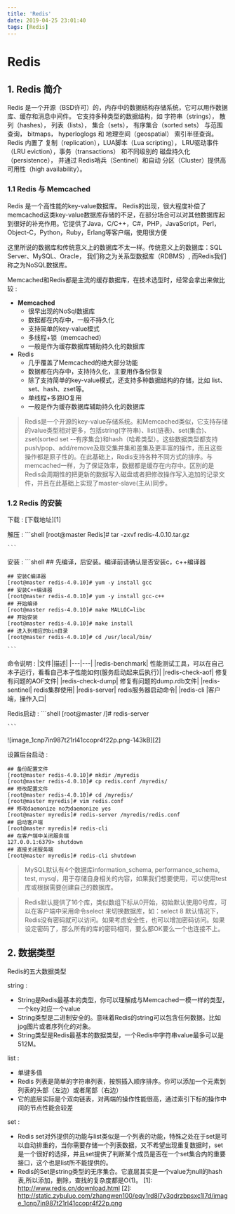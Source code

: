 ```yaml
---
title: 'Redis'
date: 2019-04-25 23:01:40
tags: [Redis]
---
```

# Redis

## 1. Redis 简介

Redis 是一个开源（BSD许可）的，内存中的数据结构存储系统，它可以用作数据库、缓存和消息中间件。 它支持多种类型的数据结构，如 字符串（strings）， 散列（hashes）， 列表（lists）， 集合（sets）， 有序集合（sorted sets） 与范围查询， bitmaps， hyperloglogs 和 地理空间（geospatial） 索引半径查询。 Redis 内置了 复制（replication），LUA脚本（Lua scripting）， LRU驱动事件（LRU eviction），事务（transactions） 和不同级别的 磁盘持久化（persistence）， 并通过 Redis哨兵（Sentinel）和自动 分区（Cluster）提供高可用性（high availability）。


### 1.1 Redis 与 Memcached

Redis 是一个高性能的key-value数据库。 Redis的出现，很大程度补偿了memcached这类key-value数据库存储的不足，在部分场合可以对其他数据库起到很好的补充作用。它提供了Java，C/C++，C#，PHP，JavaScript，Perl，Object-C，Python，Ruby，Erlang等客户端，使用很方便

这里所说的数据库和传统意义上的数据库不太一样。传统意义上的数据库：SQL Server、MySQL、Oracle， 我们称之为关系型数据库（RDBMS）, 而Redis我们称之为NoSQL数据库。

Memcached和Redis都是主流的缓存数据库，在技术选型时，经常会拿出来做比较
: 

 - **Memcached**
     - 很早出现的NoSql数据库
     - 数据都在内存中，一般不持久化
     - 支持简单的key-value模式
     - 多线程+锁（memcached）
     - 一般是作为缓存数据库辅助持久化的数据库
 - Redis	
     - 几乎覆盖了Memcached的绝大部分功能
     - 数据都在内存中，支持持久化，主要用作备份恢复
     - 除了支持简单的key-value模式，还支持多种数据结构的存储，比如 list、set、hash、zset等。
     - 单线程+多路IO复用
     - 一般是作为缓存数据库辅助持久化的数据库
     
 > Redis是一个开源的key-value存储系统。和Memcached类似，它支持存储的value类型相对更多，包括string(字符串)、list(链表)、set(集合)、zset(sorted set --有序集合)和hash（哈希类型）。这些数据类型都支持push/pop、add/remove及取交集并集和差集及更丰富的操作，而且这些操作都是原子性的。在此基础上，Redis支持各种不同方式的排序。与memcached一样，为了保证效率，数据都是缓存在内存中。区别的是Redis会周期性的把更新的数据写入磁盘或者把修改操作写入追加的记录文件，并且在此基础上实现了master-slave(主从)同步。
     

### 1.2 Redis 的安装

下载
: [下载地址][1]

解压
: 
    ```shell
    [root@master Redis]# tar -zxvf redis-4.0.10.tar.gz
    
    ```
    
安装
: 
    ```shell
    ## 先编译，后安装。编译前请确认是否安装c，c++编译器
    
    ## 安装C编译器
    [root@master redis-4.0.10]# yum -y install gcc
    ## 安装C++编译器
    [root@master redis-4.0.10]# yum -y install gcc-c++
    ## 开始编译
    [root@master redis-4.0.10]# make MALLOC=libc
    ## 开始安装
    [root@master redis-4.0.10]# make install
    ## 进入到相应的bin目录
    [root@master redis-4.0.10]# cd /usr/local/bin/
    
    ```

命令说明
: 
    |文件|描述|
    |---|---|
    |redis-benchmark|	性能测试工具，可以在自己本子运行，看看自己本子性能如何(服务启动起来后执行)|
    |redis-check-aof|	修复有问题的AOF文件|
    |redis-check-dump|	修复有问题的dump.rdb文件|
    |redis-sentinel|	redis集群使用|
    |redis-server|	redis服务器启动命令|
    |redis-cli	|客户端，操作入口|
 
Redis启动
: 
    ```shell
    [root@master /]# redis-server
    
    ```
    
![image_1cnp7in987t21rl41ccopr4f22p.png-143kB][2]

设置后台启动
: 
```shell
## 备份配置文件
[root@master redis-4.0.10]# mkdir /myredis
[root@master redis-4.0.10]# cp redis.conf /myredis/
## 修改配置文件
[root@master redis-4.0.10]# cd /myredis/
[root@master myredis]# vim redis.conf 
## 修改daemonize no为daemonize yes
[root@master myredis]# redis-server /myredis/redis.conf
## 启动客户端
[root@master myredis]# redis-cli
## 在客户端中关闭服务端
127.0.0.1:6379> shutdown
## 直接关闭服务端
[root@master myredis]# redis-cli shutdown

```

> MySQL默认有4个数据库information_schema, performance_schema, test, mysql，用于存储自身相关的内容，如果我们想要使用，可以使用test库或根据需要创建自己的数据库。

> Redis默认提供了16个库，类似数组下标从0开始，初始默认使用0号库，可以在客户端中采用命令select <dbid> 来切换数据库，如：select 8
默认情况下，Redis没有密码就可以访问。如果考虑安全性，也可以增加密码访问。如果设定密码了，那么所有的库的密码相同，要么都OK要么一个也连接不上。


## 2. 数据类型

Redis的五大数据类型

string
: 

 - String是Redis最基本的类型，你可以理解成与Memcached一模一样的类型，一个key对应一个value
 - String类型是二进制安全的。意味着Redis的string可以包含任何数据。比如jpg图片或者序列化的对象。
 - String类型是Redis最基本的数据类型，一个Redis中字符串value最多可以是512M。

list
: 

 - 单键多值
 - Redis 列表是简单的字符串列表，按照插入顺序排序。你可以添加一个元素到列表的头部（左边）或者尾部（右边）
 - 它的底层实际是个双向链表，对两端的操作性能很高，通过索引下标的操作中间的节点性能会较差

set
: 

 - Redis set对外提供的功能与list类似是一个列表的功能，特殊之处在于set是可以自动排重的，当你需要存储一个列表数据，又不希望出现重复数据时，set是一个很好的选择，并且set提供了判断某个成员是否在一个set集合内的重要接口，这个也是list所不能提供的。
 - Redis的Set是string类型的无序集合。它底层其实是一个value为null的hash表,所以添加，删除，查找的复杂度都是O(1)。
  [1]: http://www.redis.cn/download.html
  [2]: http://static.zybuluo.com/zhangwen100/eqy1rd8l7v3qdrzbpsxc1l7d/image_1cnp7in987t21rl41ccopr4f22p.png